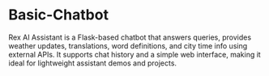 # Basic-Chatbot
Rex AI Assistant is a Flask-based chatbot that answers queries, provides weather updates, translations, word definitions, and city time info using external APIs. It supports chat history and a simple web interface, making it ideal for lightweight assistant demos and projects.
